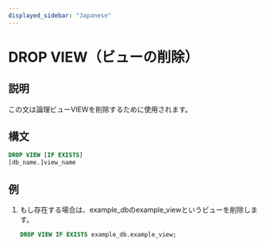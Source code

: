 ```yaml
---
displayed_sidebar: "Japanese"
---
```


# DROP VIEW（ビューの削除）

## 説明

この文は論理ビューVIEWを削除するために使用されます。

## 構文

```sql
DROP VIEW [IF EXISTS]
[db_name.]view_name
```

## 例

1. もし存在する場合は、example_dbのexample_viewというビューを削除します。

    ```sql
    DROP VIEW IF EXISTS example_db.example_view;
    ```